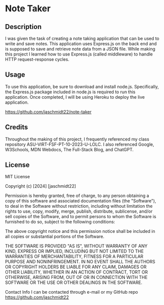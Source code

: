 # Note Taker

## Description

I was given the task of creating a note taking application that can be used to write and save notes. This application uses Express.js on the back end and is supposed to save and retrieve note data from a JSON file. While making this project I learned how to use Express.js (called middleware) to handle HTTP request-response cycles.

## Usage

To use this application, be sure to download and install node.js. Specifically, the Express.js package included in node.js is required to run this application. Once completed, I will be using Heroku to deploy the live application.

https://github.com/jaschmidt22/note-taker

## Credits

Throughout the making of this project, I frequently referenced my class repository ASU-VIRT-FSF-PT-10-2023-U-LOLC. I also referenced Google, W3Schools, MDN Webdocs, The Full-Stack Blog, and ChatGPT.

## License

MIT License

Copyright (c) [2024] [jaschmidt22]

Permission is hereby granted, free of charge, to any person obtaining a copy of this software and associated documentation files (the "Software"), to deal in the Software without restriction, including without limitation the rights to use, copy, modify, merge, publish, distribute, sublicense, and/or sell copies of the Software, and to permit persons to whom the Software is furnished to do so, subject to the following conditions:

The above copyright notice and this permission notice shall be included in all copies or substantial portions of the Software.

THE SOFTWARE IS PROVIDED "AS IS", WITHOUT WARRANTY OF ANY KIND, EXPRESS OR IMPLIED, INCLUDING BUT NOT LIMITED TO THE WARRANTIES OF MERCHANTABILITY, FITNESS FOR A PARTICULAR PURPOSE AND NONINFRINGEMENT. IN NO EVENT SHALL THE AUTHORS OR COPYRIGHT HOLDERS BE LIABLE FOR ANY CLAIM, DAMAGES OR OTHER LIABILITY, WHETHER IN AN ACTION OF CONTRACT, TORT OR OTHERWISE, ARISING FROM, OUT OF OR IN CONNECTION WITH THE SOFTWARE OR THE USE OR OTHER DEALINGS IN THE SOFTWARE.

Contact Info
I can be contacted through e-mail or my GitHub repo https://github.com/jaschmidt22
